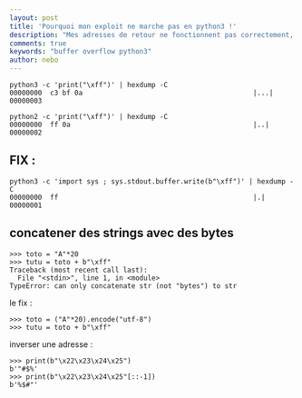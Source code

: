 ```yaml
---
layout: post
title: 'Pourquoi mon exploit ne marche pas en python3 !'
description: "Mes adresses de retour ne fonctionnent pas correctement, j'ai des caractères bizarres :'("
comments: true
keywords: "buffer overflow python3"
author: nebo
---
```



``` 
python3 -c 'print("\xff")' | hexdump -C
00000000  c3 bf 0a                                          |...|
00000003
```

``` 
python2 -c 'print("\xff")' | hexdump -C
00000000  ff 0a                                             |..|
00000002
```

FIX :
-----

``` 
python3 -c 'import sys ; sys.stdout.buffer.write(b"\xff")' | hexdump -C
00000000  ff                                                |.|
00000001
```


concatener des strings avec des bytes
-------------------------------------


``` 
>>> toto = "A"*20
>>> tutu = toto + b"\xff" 
Traceback (most recent call last):
  File "<stdin>", line 1, in <module>
TypeError: can only concatenate str (not "bytes") to str
```


le fix :

``` 
>>> toto = ("A"*20).encode("utf-8")
>>> tutu = toto + b"\xff"
```

inverser une adresse :

```
>>> print(b"\x22\x23\x24\x25")
b'"#$%'
>>> print(b"\x22\x23\x24\x25"[::-1])
b'%$#"'
```



